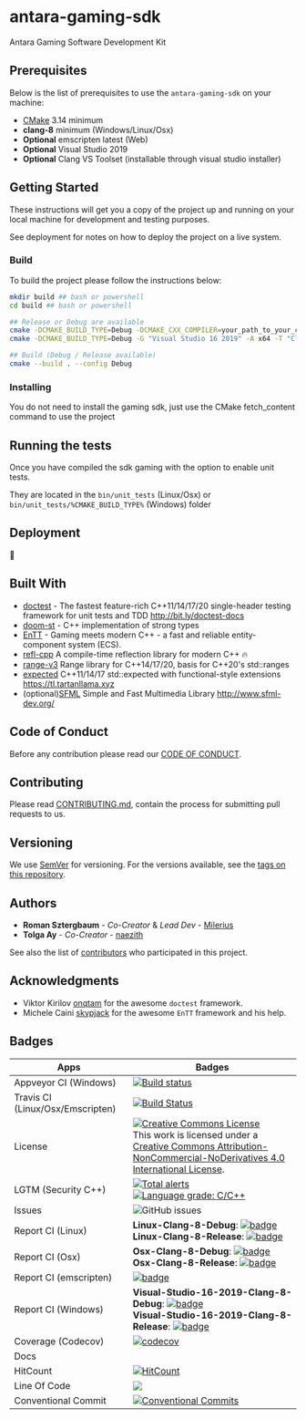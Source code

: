 # antara-gaming-sdk
Antara Gaming Software Development Kit

## Prerequisites

Below is the list of prerequisites to use the `antara-gaming-sdk` on your machine:

-   [CMake](https://cmake.org/download/) 3.14 minimum
-   **clang-8** minimum (Windows/Linux/Osx) 
-   **Optional** emscripten latest (Web)
-   **Optional** Visual Studio 2019
-   **Optional** Clang VS Toolset (installable through visual studio installer)

## Getting Started

These instructions will get you a copy of the project up and running on your local machine for development and testing purposes. 

See deployment for notes on how to deploy the project on a live system.

### Build

To build the project please follow the instructions below:

```bash
mkdir build ## bash or powershell
cd build ## bash or powershell

## Release or Debug are available
cmake -DCMAKE_BUILD_TYPE=Debug -DCMAKE_CXX_COMPILER=your_path_to_your_clang++ ../ #Linux / Osx 
cmake -DCMAKE_BUILD_TYPE=Debug -G "Visual Studio 16 2019" -A x64 -T "ClangCl" -DCMAKE_CXX_COMPILER="C:/Program Files/LLVM/bin/clang-cl.exe" ../ #Windows

## Build (Debug / Release available)
cmake --build . --config Debug
```

### Installing

You do not need to install the gaming sdk, just use the CMake fetch_content command to use the project

## Running the tests

Once you have compiled the sdk gaming with the option to enable unit tests.

They are located in the `bin/unit_tests` (Linux/Osx) or `bin/unit_tests/%CMAKE_BUILD_TYPE%` (Windows) folder

## Deployment

:construction:

## Built With

-   [doctest](https://github.com/onqtam/doctest) - The fastest feature-rich C++11/14/17/20 single-header testing framework for unit tests and TDD http://bit.ly/doctest-docs
-   [doom-st](https://github.com/doom/strong_type) - C++ implementation of strong types
-   [EnTT](https://github.com/skypjack/entt) - Gaming meets modern C++ - a fast and reliable entity-component system (ECS).
-   [refl-cpp](https://github.com/veselink1/refl-cpp) A compile-time reflection library for modern C++ 🔥
-   [range-v3](https://github.com/ericniebler/range-v3) Range library for C++14/17/20, basis for C++20's std::ranges
-   [expected](https://github.com/TartanLlama/expected) C++11/14/17 std::expected with functional-style extensions https://tl.tartanllama.xyz
-   (optional)[SFML](https://github.com/SFML/SFML) Simple and Fast Multimedia Library http://www.sfml-dev.org/

## Code of Conduct

Before any contribution please read our [CODE OF CONDUCT](./CODE-OF-CONDUCT.md).

## Contributing

Please read [CONTRIBUTING.md](./CONTRIBUTING.md), contain the process for submitting pull requests to us.

## Versioning

We use [SemVer](http://semver.org/) for versioning. For the versions available, see the [tags on this repository](https://github.com/KomodoPlatform/antara-gaming-sdk/tags).

## Authors

-   **Roman Sztergbaum** - _Co-Creator_ & _Lead Dev_ - [Milerius](https://github.com/Milerius)
-   **Tolga Ay** - _Co-Creator_ - [naezith](https://github.com/Naezith)

See also the list of [contributors](./CONTRIBUTORS.md) who participated in this project.

## Acknowledgments

-  Viktor Kirilov [onqtam](https://github.com/onqtam) for the awesome `doctest` framework.
-  Michele Caini  [skypjack](https://github.com/skypjack) for the awesome `EnTT` framework and his help.

## Badges

| Apps                             | Badges                                                                                                                                                                                                                                                                                                                                                                                                                                                                                                                                                                                                                                                 |
|----------------------------------|--------------------------------------------------------------------------------------------------------------------------------------------------------------------------------------------------------------------------------------------------------------------------------------------------------------------------------------------------------------------------------------------------------------------------------------------------------------------------------------------------------------------------------------------------------------------------------------------------------------------------------------------------------|
| Appveyor CI (Windows)            | [![Build status](https://ci.appveyor.com/api/projects/status/p10om45vai9353w5/branch/master?svg=true)](https://ci.appveyor.com/project/Milerius/antara-gaming-sdk/branch/master)                                                                                                                                                                                                                                                                                                                                                                                                                                                                       |
| Travis CI (Linux/Osx/Emscripten) | [![Build Status](https://travis-ci.com/KomodoPlatform/antara-gaming-sdk.svg?branch=master)](https://travis-ci.com/KomodoPlatform/antara-gaming-sdk)                                                                                                                                                                                                                                                                                                                                                                                                                                                                                                    |
| License                          |  <a rel="license" href="http://creativecommons.org/licenses/by-nc-nd/4.0/"><img alt="Creative Commons License" style="border-width:0" src="https://i.creativecommons.org/l/by-nc-nd/4.0/88x31.png" /></a><br />This work is licensed under a <a rel="license" href="http://creativecommons.org/licenses/by-nc-nd/4.0/">Creative Commons Attribution-NonCommercial-NoDerivatives 4.0 International License</a>.                                                                                                                                                                                                                                         |
| LGTM (Security C++)              | [![Total alerts](https://img.shields.io/lgtm/alerts/g/KomodoPlatform/antara-gaming-sdk.svg?logo=lgtm&logoWidth=18)](https://lgtm.com/projects/g/KomodoPlatform/antara-gaming-sdk/alerts/) <br> [![Language grade: C/C++](https://img.shields.io/lgtm/grade/cpp/g/KomodoPlatform/antara-gaming-sdk.svg?logo=lgtm&logoWidth=18)](https://lgtm.com/projects/g/KomodoPlatform/antara-gaming-sdk/context:cpp)                                                                                                                                                                                                                                               |
| Issues                           | ![GitHub issues](https://img.shields.io/github/issues/KomodoPlatform/antara-gaming-sdk)                                                                                                                                                                                                                                                                                                                                                                                                                                                                                                                                                                |
| Report CI (Linux)                | **Linux-Clang-8-Debug**: [![badge](https://report.ci/status/KomodoPlatform/antara-gaming-sdk/badge.svg?branch=master&build=%5Btravis-ci%20linux-clang-8-Debug%5D)](https://report.ci/status/KomodoPlatform/antara-gaming-sdk?branch=master&build=%5Btravis-ci%20linux-clang-8-Debug%5D) <br> **Linux-Clang-8-Release**: [![badge](https://report.ci/status/KomodoPlatform/antara-gaming-sdk/badge.svg?branch=master&build=%5Btravis-ci%20linux-clang-8-Release%5D)](https://report.ci/status/KomodoPlatform/antara-gaming-sdk?branch=master&build=%5Btravis-ci%20linux-clang-8-Release%5D)                                                             |
| Report CI (Osx)                  | **Osx-Clang-8-Debug**: [![badge](https://report.ci/status/KomodoPlatform/antara-gaming-sdk/badge.svg?branch=master&build=%5Btravis-ci%20osx-clang-8-Debug%5D)](https://report.ci/status/KomodoPlatform/antara-gaming-sdk?branch=master&build=%5Btravis-ci%20osx-clang-8-Debug%5D) <br> **Osx-Clang-8-Release**: [![badge](https://report.ci/status/KomodoPlatform/antara-gaming-sdk/badge.svg?branch=master&build=%5Btravis-ci%20osx-clang-8-Release%5D)](https://report.ci/status/KomodoPlatform/antara-gaming-sdk?branch=master&build=%5Btravis-ci%20osx-clang-8-Release%5D)                                                                         |
| Report CI (emscripten)           | [![badge](https://report.ci/status/KomodoPlatform/antara-gaming-sdk/badge.svg?branch=master&build=%5Btravis-ci%20linux-emcc-%5D)](https://report.ci/status/KomodoPlatform/antara-gaming-sdk?branch=master&build=%5Btravis-ci%20linux-emcc-%5D)                                                                                                                                                                                                                                                                                                                                                                                                         |
| Report CI (Windows)              | **Visual-Studio-16-2019-Clang-8-Debug**: [![badge](https://report.ci/status/KomodoPlatform/antara-gaming-sdk/badge.svg?branch=master&build=%5Bappveyor%20Visual-Studio-16-2019-Debug%5D)](https://report.ci/status/KomodoPlatform/antara-gaming-sdk?branch=master&build=%5Bappveyor%20Visual-Studio-16-2019-Debug%5D) <br> **Visual-Studio-16-2019-Clang-8-Release**: [![badge](https://report.ci/status/KomodoPlatform/antara-gaming-sdk/badge.svg?branch=master&build=%5Bappveyor%20Visual-Studio-16-2019-Release%5D)](https://report.ci/status/KomodoPlatform/antara-gaming-sdk?branch=master&build=%5Bappveyor%20Visual-Studio-16-2019-Release%5D) |
| Coverage (Codecov)               | [![codecov](https://codecov.io/gh/KomodoPlatform/antara-gaming-sdk/branch/master/graph/badge.svg)](https://codecov.io/gh/KomodoPlatform/antara-gaming-sdk)                                                                                                                                                                                                                                                                                                                                                                                                                                                                                             |
| Docs                             |                                                                                                                                                                                                                                                                                                                                                                                                                                                                                                                                                                                                                                                        |
| HitCount                         | [![HitCount](http://hits.dwyl.io/KomodoPlatform/antara-gaming-sdk.svg)](http://hits.dwyl.io/KomodoPlatform/antara-gaming-sdk)                                                                                                                                                                                                                                                                                                                                                                                                                                                                                                                          |
| Line Of Code                     | [![](https://tokei.rs/b1/github/KomodoPlatform/antara-gaming-sdk)](https://github.com/KomodoPlatform/antara-gaming-sdk)                                                                                                                                                                                                                                                                                                                                                                                                                                                                                                                                |
| Conventional Commit              | [![Conventional Commits](https://img.shields.io/badge/Conventional%20Commits-1.0.0-yellow.svg)](https://conventionalcommits.org)                                                                                                                                                                                                                                                                                                                                                                                                                                                                                                                       |
